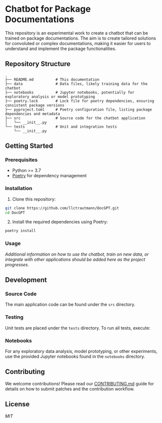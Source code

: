 # Chatbot for Package Documentations

This repository is an experimental work to create a chatbot that can be trained on package documentations. The aim is to create tailored solutions for convoluted or complex documentations, making it easier for users to understand and implement the package functionalities.

## Repository Structure

```
.
├── README.md          # This documentation
├── data               # Data files, likely training data for the chatbot
├── notebooks          # Jupyter notebooks, potentially for exploratory analysis or model prototyping
├── poetry.lock        # Lock file for poetry dependencies, ensuring consistent package versions
├── pyproject.toml     # Poetry configuration file, listing package dependencies and metadata
├── src                # Source code for the chatbot application
│   └── __init__.py
└── tests              # Unit and integration tests
    └── __init__.py
```

## Getting Started

### Prerequisites

- Python >= 3.7
- [Poetry](https://python-poetry.org/) for dependency management

### Installation

1. Clone this repository:
```bash
git clone https://github.com/llctrautmann/DocGPT.git
cd DocGPT
```

2. Install the required dependencies using Poetry:
```bash
poetry install
```

### Usage

*Additional information on how to use the chatbot, train on new data, or integrate with other applications should be added here as the project progresses.*

## Development

### Source Code

The main application code can be found under the `src` directory.

### Testing

Unit tests are placed under the `tests` directory. To run all tests, execute:

### Notebooks

For any exploratory data analysis, model prototyping, or other experiments, use the provided Jupyter notebooks found in the `notebooks` directory.

## Contributing

We welcome contributions! Please read our [CONTRIBUTING.md](CONTRIBUTING.md) guide for details on how to submit patches and the contribution workflow.

## License

*MIT*
